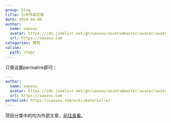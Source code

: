 ```yaml
---
group: blog
title: 引用外部文章
date: 2019-04-06
author:
  name: xaoxuu
  avatar: https://cdn.jsdelivr.net/gh/xaoxuu/assets@master/avatar/avatar.png
  url: https://xaoxuu.com
categories: 教程
valine:
  path: /top/
---
```


只需设置permalink即可：
```yml
---
author:
  name: xaoxuu
  avatar: https://cdn.jsdelivr.net/gh/xaoxuu/assets@master/avatar/avatar.png
  url: https://xaoxuu.com
permalink: https://xaoxuu.com/wiki/material-x/
---
```
项目分类中的均为外部文章，[前往查看](/projects/)。

<!-- more -->
